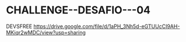 # CHALLENGE--DESAFIO---04
 DEVSFREE
https://drive.google.com/file/d/1aPH_3Nh5d-eGTUUcCI9AH-MKiqr2wMDC/view?usp=sharing
